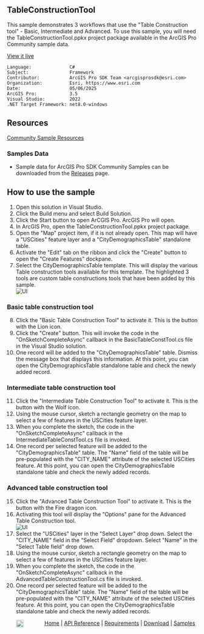 ## TableConstructionTool

<!-- TODO: Write a brief abstract explaining this sample -->
This sample demonstrates 3 workflows that use the "Table Construction tool" - Basic, Intermediate and Advanced. To use this sample, you will need the TableConstructionTool.ppkx project package available in the ArcGIS Pro Community sample data.  
  


<a href="https://pro.arcgis.com/en/pro-app/sdk/" target="_blank">View it live</a>

<!-- TODO: Fill this section below with metadata about this sample-->
```
Language:              C#
Subject:               Framework
Contributor:           ArcGIS Pro SDK Team <arcgisprosdk@esri.com>
Organization:          Esri, https://www.esri.com
Date:                  05/06/2025
ArcGIS Pro:            3.5
Visual Studio:         2022
.NET Target Framework: net8.0-windows
```

## Resources

[Community Sample Resources](https://github.com/Esri/arcgis-pro-sdk-community-samples#resources)

### Samples Data

* Sample data for ArcGIS Pro SDK Community Samples can be downloaded from the [Releases](https://github.com/Esri/arcgis-pro-sdk-community-samples/releases) page.  

## How to use the sample
<!-- TODO: Explain how this sample can be used. To use images in this section, create the image file in your sample project's screenshots folder. Use relative url to link to this image using this syntax: ![My sample Image](FacePage/SampleImage.png) -->
1. Open this solution in Visual Studio.
2. Click the Build menu and select Build Solution.  
3. Click the Start button to open ArCGIS Pro.  ArcGIS Pro will open.  
4. In ArcGIS Pro, open the TableConstructionTool.ppkx project package.  
5. Open the "Map" project item, if it is not already open.  This map will have a "USCities" feature layer and a "CityDemographicsTable" standalone table.  
6. Activate the "Edit" tab on the ribbon and click the "Create" button to open the "Create Features" dockpane.  
7. Select the CityDemographicsTable template. This will display the various Table construction tools available for this template. The highlighted 3 tools are custom table constructions tools that have been added by this sample.  
![UI](screenshots/TableConstructionTools.png)  
### Basic table construction tool  
8. Click the "Basic Table Construction Tool" to activate it.  This is the button with the Lion icon.   
9. Click the "Create" button. This will invoke the code in the "OnSketchCompleteAsync" callback in the BasicTableConstTool.cs file in the Visual Studio solution.  
10. One record will be added to the "CityDemographicsTable" table. Dismiss the message box that displays this information. At this point, you can open the CityDemographicsTable standalone table and check the newly added record.  
### Intermediate table construction tool  
11. Click the "Intermediate Table Construction Tool" to activate it.  This is the button with the Wolf icon.   
12. Using the mouse cursor, sketch a rectangle geometry on the map to select a few of features in the USCities feature layer.  
13. When you complete the sketch, the code in the "OnSketchCompleteAsync" callback in the IntermediateTableConstTool.cs file is invoked.  
14. One record per selected feature will be added to the "CityDemographicsTable" table. The "Name" field of the table will be pre-populated with the "CITY_NAME" attribute of the selected USCities feature. At this point, you can open the CityDemographicsTable standalone table and check the newly added records.  
### Advanced table construction tool  
15. Click the "Advanced Table Construction Tool" to activate it.  This is the button with the Fire dragon icon.   
16. Activating this tool will display the "Options" pane for the Advanced Table Construction tool.  
![UI](screenshots/Options.png)  
17. Select the "USCities" layer in the "Select Layer" drop down. Select the "CITY_NAME" field in the "Select Field" dropdown.  Select "Name" in the "Select Table field" drop down.  
18. Using the mouse cursor, sketch a rectangle geometry on the map to select a few of features in the USCities feature layer.  
19. When you complete the sketch, the code in the "OnSketchCompleteAsync" callback in the AdvancedTableConstructionTool.cs file is invoked.  
20. One record per selected feature will be added to the "CityDemographicsTable" table. The "Name" field of the table will be pre-populated with the "CITY_NAME" attribute of the selected USCities feature. At this point, you can open the CityDemographicsTable standalone table and check the newly added records.  
  

<!-- End -->

&nbsp;&nbsp;&nbsp;&nbsp;&nbsp;&nbsp;<img src="https://esri.github.io/arcgis-pro-sdk/images/ArcGISPro.png"  alt="ArcGIS Pro SDK for Microsoft .NET Framework" height = "20" width = "20" align="top"  >
&nbsp;&nbsp;&nbsp;&nbsp;&nbsp;&nbsp;&nbsp;&nbsp;&nbsp;&nbsp;&nbsp;&nbsp;
[Home](https://github.com/Esri/arcgis-pro-sdk/wiki) | <a href="https://pro.arcgis.com/en/pro-app/latest/sdk/api-reference" target="_blank">API Reference</a> | [Requirements](https://github.com/Esri/arcgis-pro-sdk/wiki#requirements) | [Download](https://github.com/Esri/arcgis-pro-sdk/wiki#installing-arcgis-pro-sdk-for-net) | <a href="https://github.com/esri/arcgis-pro-sdk-community-samples" target="_blank">Samples</a>
